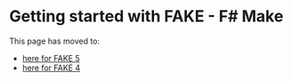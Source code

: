 # Getting started with FAKE - F# Make

This page has moved to:

 - [here for FAKE 5](fake-gettingstarted.html)
 - [here for FAKE 4](legacy-gettingstarted.html)
